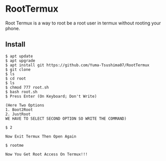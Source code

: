 # RootTermux
Root Termux is a way to root be a root user in termux without rooting your phone.

## Install
```
$ apt update
$ apt upgrade
$ apt install git https://github.com/Yuma-Tsushima07/RootTermux
$ git clone 
$ ls
$ cd root
$ ls
$ chmod 777 root.sh
$ bash root.sh
$ Press Enter (On Keyboard; Don't Write)

(Here Two Options
1. Boot2Root
2. JustRoot
WE HAVE TO SELECT SECOND OPTION SO WRITE THE COMMAND)

$ 2

Now Exit Termux Then Open Again

$ rootme

Now You Get Root Access On Termux!!!
```
